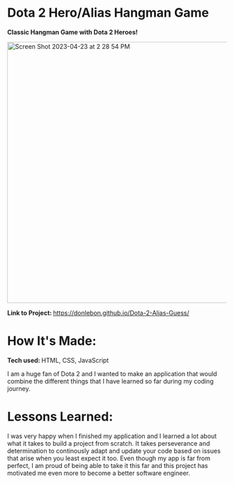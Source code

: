 # Dota 2 Hero/Alias Hangman Game

<b> Classic Hangman Game with Dota 2 Heroes! </b>

<img width="600" alt="Screen Shot 2023-04-23 at 2 28 54 PM" src="https://user-images.githubusercontent.com/48774962/233867921-ce7a7b78-ba3c-4437-b32e-34244172f5b2.png">


<b>Link to Project: </b> https://donlebon.github.io/Dota-2-Alias-Guess/

# How It's Made: 

<b>Tech used: </b> HTML, CSS, JavaScript

I am a huge fan of Dota 2 and I wanted to make an application that would combine the different things that I have learned so far during my coding journey. 

# Lessons Learned:

I was very happy when I finished my application and I learned a lot about what it takes to build a project from scratch. It takes perseverance and determination to continously adapt and update your code based on issues that arise when you least expect it too. Even though my app is far from perfect, I am proud of being able to take it this far and this project has motivated me even more to become a better software engineer. 

